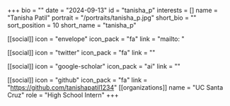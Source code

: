 +++
bio = "" 
date = "2024-09-13" 
id = "tanisha_p" 
interests = [] 
name = "Tanisha Patil" 
portrait = "/portraits/tanisha_p.jpg" 
short_bio = "" 
sort_position = 10
 short_name = "tanisha_p" 

[[social]] 
    icon = "envelope" 
    icon_pack = "fa" 
    link = "mailto: "

 [[social]] 
    icon = "twitter" 
    icon_pack = "fa" 
    link = "" 

[[social]] 
    icon = "google-scholar" 
    icon_pack = "ai" 
    link = "" 

[[social]] 
    icon = "github" 
    icon_pack = "fa" 
    link = "https://github.com/tanishapatil1234" 
[[organizations]] 
     name = "UC Santa Cruz" 
      role = "High School Intern" 
+++
